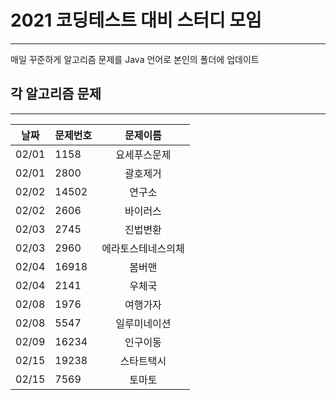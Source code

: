 # 2021 코딩테스트 대비 스터디 모임
---
매일 꾸준하게 알고리즘 문제를 Java 언어로 본인의 폴더에 업데이트

## 각 알고리즘 문제
---


| 날짜 | 문제번호 |       문제이름     | 
|-----|--------|:----------------:|
|02/01| 1158   |    요세푸스문제     |
|02/01| 2800   |    괄호제거        |
|02/02| 14502  |    연구소         |
|02/02| 2606   |   바이러스         |
|02/03| 2745   |    진법변환        |
|02/03| 2960   | 에라토스테네스의체    |
|02/04| 16918  |    봄버맨          |
|02/04| 2141   |    우체국          |
|02/08| 1976   |      여행가자      |
|02/08| 5547   |  일루미네이션        |
|02/09|  16234 |      인구이동       |
|02/15|  19238 |   스타트택시         |
|02/15|  7569  |      토마토        |


